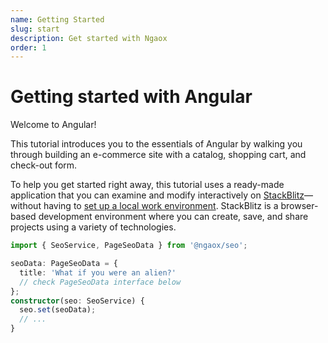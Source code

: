 ```yaml
---
name: Getting Started
slug: start
description: Get started with Ngaox
order: 1
---
```


# Getting started with Angular

Welcome to Angular!

This tutorial introduces you to the essentials of Angular by walking you through building an e-commerce site with a catalog, shopping cart, and check-out form.

To help you get started right away, this tutorial uses a ready-made application that you can examine and modify interactively on [StackBlitz](https://stackblitz.com/)&mdash;without having to [set up a local work environment](guide/setup-local 'Setup guide').
StackBlitz is a browser-based development environment where you can create, save, and share projects using a variety of technologies.

```ts
import { SeoService, PageSeoData } from '@ngaox/seo';

seoData: PageSeoData = {
  title: 'What if you were an alien?'
  // check PageSeoData interface below
};
constructor(seo: SeoService) {
  seo.set(seoData);
  // ...
}
```
